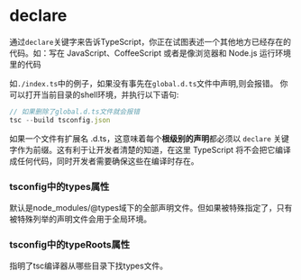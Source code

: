 # declare

通过`declare`关键字来告诉TypeScript，你正在试图表述一个其他地方已经存在的代码。如：写在 JavaScript、CoffeeScript 或者是像浏览器和 Node.js 运行环境里的代码

如`./index.ts`中的例子，如果没有事先在`global.d.ts`文件中声明,则会报错。
你可以打开当前目录的shell环境，并执行以下语句:
```ts
// 如果删除了global.d.ts文件就会报错
tsc --build tsconfig.json
```

如果一个文件有扩展名 .d.ts，这意味着每个**根级别的声明**都必须以 `declare` 关键字作为前缀。这有利于让开发者清楚的知道，在这里 TypeScript 将不会把它编译成任何代码，同时开发者需要确保这些在编译时存在。

### tsconfig中的types属性

默认是node_modules/@types域下的全部声明文件。但如果被特殊指定了，只有被特殊列举的声明文件会用于全局环境。

### tsconfig中的typeRoots属性

指明了tsc编译器从哪些目录下找types文件。